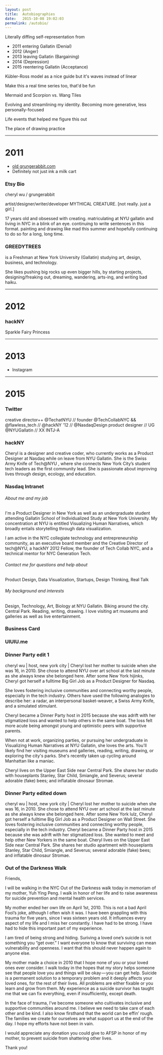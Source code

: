 ```yaml
---
layout: post
title:  Autobiographies
date:   2015-10-08 19:02:03
permalink: /autobio/
---
```


Literally diffing self-representation from

- 2011 entering Gallatin (Denial)
- 2012 (Anger)
- 2013 leaving Gallatin (Bargaining)
- 2014 (Depression)
- 2015 reentering Gallatin (Acceptance)

Kübler-Ross model as a nice guide but it's waves instead of linear

Make this a real time series too, that'd be fun

Mermaid and Scorpion vs. Wang Tiles

Evolving and streamlining my identity. Becoming more generative, less personally-focused

Life events that helped me figure this out

The place of drawing practice

----

# 2011

- [old grungerabbit.com](http://grungerabbit.com/index-old.php)
- Definitely not just ink a milk cart

### Etsy Bio

cheryl wu / grungerabbit

artist/designer/writer/developer MYTHICAL CREATURE. [not really. just a girl.]

17 years old and obsessed with creating. matriculating at NYU gallatin and living in NYC in a blink of an eye. continuing to write sentences in this format. painting and drawing like mad this summer and hopefully continuing to do so for a long, long time.

### GREEDYTREES

is a Freshman at New York University (Gallatin) studying art, design, business, and technology.

She likes pushing big rocks up even bigger hills, by starting projects, designing/freaking out, dreaming, wandering, arts-ing, and writing bad haiku.

----

# 2012

### hackNY

Sparkle Fairy Princess

----

# 2013

- Instagram

----

# 2015

### Twitter

creative director++ @TechatNYU // founder @TechCollabNYC && @flawless_tech // @hackNY '12 // @NasdaqDesign product designer // UG @NYUGallatin // XX INTJ-A

### hackNY

Cheryl is a designer and creative coder, who currently works as a Product Designer at Nasdaq while on leave from NYU Gallatin. She is the Swiss Army Knife of Tech@NYU , where she connects New York City’s student tech leaders as the first community lead. She is passionate about improving lives through design, ecology, and education. 

### Nasdaq Intranet

###### About me and my job

I'm a Product Designer in New York as well as an undergraduate student attending Gallatin School of Individualized Study at New York University. My concentration at NYU is entitled Visualizing Human Narratives, which broadly entails storytelling through data visualization.

I am active in the NYC collegiate technology and entrepreneurship community, as an executive board member and the Creative Director of tech@NYU, a hackNY 2012 Fellow, the founder of Tech Collab NYC, and a technical mentor for NYC Generation Tech.

###### Contact me for questions and help about
Product Design, Data Visualization, Startups, Design Thinking, Real Talk

###### My background and interests
Design, Technology, Art, Biology at NYU Gallatin. Biking around the city. Central Park. Reading, writing, drawing. I love visiting art museums and galleries as well as live entertainment.

### Business Card

### UIUIU.me

### Dinner Party edit 1

cheryl wu | host, new york city | Cheryl lost her mother to suicide when she was 16, in 2010. She chose to attend NYU over art school at the last minute as she always knew she belonged here. After some New York hijinks, Cheryl got herself a fulltime Big Girl Job as a Product Designer for Nasdaq. 

She loves fostering inclusive communities and connecting worthy people, especially in the tech industry. Others have used the following analogies to describe her: a radar, an interpersonal basket-weaver, a Swiss Army Knife, and a simulated stimulant.

Cheryl became a Dinner Party host in 2015 because she was adrift with her stigmatized loss and wanted to help others in the same boat. The loss felt more acute being amongst young and optimistic peers with supportive parents. 

When not at work, organizing parties, or pursuing her undergraduate in Visualizing Human Narratives at NYU Gallatin, she loves the arts.  You'll likely find her visiting museums and galleries, reading, writing, drawing, or exploring the city's parks. She's recently taken up cycling around Manhattan like a maniac.

Cheryl lives on the Upper East Side near Central Park. She shares her studio with houseplants Stanley, Star Child, Smiangle, and Severus; several adorable (fake) bees; and inflatable dinosaur Stromae.

### Dinner Party edited down

cheryl wu | host, new york city | Cheryl lost her mother to suicide when she was 16, in 2010. She chose to attend NYU over art school at the last minute as she always knew she belonged here. After some New York lulz, Cheryl got herself a fulltime Big Girl Job as a Product Designer on Wall Street. She loves fostering inclusive communities and connecting worthy people, especially in the tech industry. Cheryl became a Dinner Party host in 2015 because she was adrift with her stigmatized loss. She wanted to meet and help other New Yorkers in the same boat. Cheryl lives on the Upper East Side near Central Park. She shares her studio apartment with houseplants Stanley, Star Child, Smiangle, and Severus; several adorable (fake) bees; and inflatable dinosaur Stromae.

### Out of the Darkness Walk

Friends,

I will be walking in the NYC Out of the Darkness walk today in memoriam of my mother, Yuh Ying Peng. I walk in honor of her life and to raise awareness for suicide prevention and mental health services.

My mother ended her own life on April 1st, 2010. This is not a bad April Fool’s joke, although I often wish it was. I have been grappling with this trauma for five years, since I was sixteen years old. It influences every aspect of my life and I miss her constantly. I have had to be strong. I have had to hide this important part of my experience.

I am tired of being strong and hiding. Suriving a loved one’s suicide is not something you “get over.” I want everyone to know that surviving can mean vulnerability and openness. I want that this should never happen again to anyone else.

My mother made a choice in 2010 that I hope none of you or your loved ones ever consider. I walk today in the hopes that my story helps someone see that people love you and things will be okay — you can get help. Suicide is a permanent solution to a temporary problem and it deeply affects your loved ones, for the rest of their lives. All problems are either fixable or you learn and grow from them. My experience as a suicide survivor has taught me that we can fix everything, even if insufficiently, except death.

In the face of trauma, I’ve become someone who cultivates inclusive and supportive communities around me. I believe we need to take care of each other and be kind. I also know firsthand that the world can be effin’ rough. The families we create for ourselves are what support us at the end of the day. I hope my efforts have not been in vain.

I would appreciate any donation you could give to AFSP in honor of my mother, to prevent suicide from shattering other lives.

Thank you!
